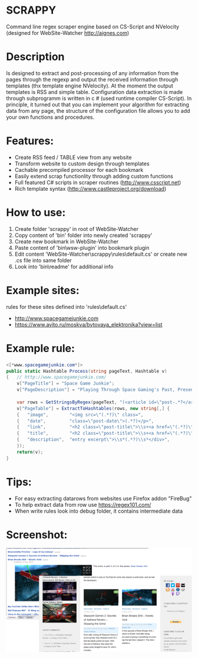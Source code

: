 # SCRAPPY
Command line regex scraper engine based on CS-Script and NVelocity (designed for WebSite-Watcher http://aignes.com)

# Description
Is designed to extract and post-processing of any information from the pages through the regexp and output the  received information through templates (thx template engine NVelocity). At the moment the output templates is RSS and simple table. Configuration data extraction is made through subprogramm is written in c # (used runtime compiler CS-Script). In principle, it turned out that you can implement your algorithm for extracting data from any page, the structure of the configuration file allows you to add your own functions and procedures.

# Features:
  * Create RSS feed / TABLE view from any website
  * Transform website to custom design through templates
  * Cachable precompiled processor for each bookmark
  * Easily extend scrap functionlity through adding custom functions
  * Full featured C# scripts in scraper routines (http://www.csscript.net)
  * Rich template syntax (http://www.castleproject.org/download)

# How to use:
  1. Create folder 'scrappy' in root of WebSite-Watcher
  2. Copy content of 'bin' folder into newly created 'scrappy'
  3. Create new bookmark in WebSite-Watcher
  4. Paste content of 'bin\wsw-plugin' into bookmark plugin
  5. Edit content 'WebSite-Watcher\scrappy\rules\default.cs' or create new .cs file into same folder
  6. Look into 'bin\readme' for additional info

# Example sites:
rules for these sites defined into 'rules\default.cs'
  * http://www.spacegamejunkie.com
  * https://www.avito.ru/moskva/bytovaya_elektronika?view=list

# Example rule:
```csharp
<[*www.spacegamejunkie.com*]>	
public static Hashtable Process(string pageText, Hashtable v)
{   // http://www.spacegamejunkie.com/
	v["PageTitle"] = "Space Game Junkie";
	v["PageDescription"] = "Playing Through Space Gaming's Past, Present and Future";

	var rows = GetStringsByRegex(pageText, "(<article id=\"post-.*?</article>)", "$1");
	v["PageTable"] = ExtractToHashtables(rows, new string[,] {
	{	"image",		"<img src=\"(.*?)\" class=", 											"$1"},	
	{	"date", 		"class=\"post-date\">(.*?)</p>", 										"$1"},	
	{	"link",			"<h2 class=\"post-title\">\\s+<a href=\"(.*?)\" .*?title=\"(.*?)\"",	"$1"},
	{	"title",		"<h2 class=\"post-title\">\\s+<a href=\"(.*?)\" .*?title=\"(.*?)\"",	"$2"},
	{	"description",	"entry excerpt\">\\s*(.*?)\\s*</div>", 									"$1"},	
	});
	return(v);
}
```

# Tips:
  * For easy extracting datarows from websites use Firefox addon "FireBug"
  * To help extract data from row use https://regex101.com/
  * When write rules look into debug folder, it contains intermediate data


# Screenshot:
![Alt text](/result.png?raw=true "Feel the difference")

<!--Openstat-->
<span id="openstat1"></span>
<script type="text/javascript">
var openstat = { counter: 1, image: 87, color: "ff9822", next: openstat };
(function(d, t, p) {
var j = d.createElement(t); j.async = true; j.type = "text/javascript";
j.src = ("https:" == p ? "https:" : "http:") + "//openstat.net/cnt.js";
var s = d.getElementsByTagName(t)[0]; s.parentNode.insertBefore(j, s);
})(document, "script", document.location.protocol);
</script>
<!--/Openstat-->
